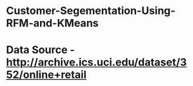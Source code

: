 # Customer-Segementation-Using-RFM-and-KMeans

# Data Source - http://archive.ics.uci.edu/dataset/352/online+retail
